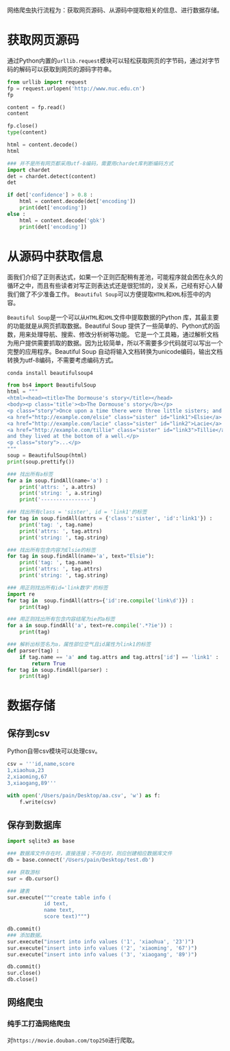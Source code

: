 网络爬虫执行流程为：获取网页源码、从源码中提取相关的信息、进行数据存储。

# 获取网页源码
通过Python内置的`urllib.request`模块可以轻松获取网页的字节码，通过对字节码的解码可以获取到网页的源码字符串。
```python
from urllib import request
fp = request.urlopen('http://www.nuc.edu.cn')
fp

content = fp.read()
content

fp.close()
type(content)

html = content.decode()
html

### 并不是所有网页都采用utf-8编码，需要用chardet库判断编码方式
import chardet
det = chardet.detect(content)
det

if det['confidence'] > 0.8 :
    html = content.decode(det['encoding'])
    print(det['encoding'])
else :
    html = content.decode('gbk')
    print(det['encoding'])
``` 

# 从源码中获取信息
面我们介绍了正则表达式，如果一个正则匹配稍有差池，可能程序就会困在永久的循环之中，而且有些读者对写正则表达式还是很犯怵的，没关系，己经有好心人替我们做了不少准备工作。
`Beautiful Soup`可以方便提取`HTML`和`XML`标签中的内容。

`Beautiful Soup`是一个可以从`HTML`和`XML`文件中提取数据的Python 库，其最主要的功能就是从网页抓取数据。Beautiful Soup 提供了一些简单的、Python式的函数，用来处理导航、搜索、修改分析树等功能。
它是一个工具箱，通过解析文档为用户提供需要抓取的数据。因为比较简单，所以不需要多少代码就可以写出一个完整的应用程序。Beautiful Soup 自动将输入文档转换为unicode编码，输出文档转换为utf-8编码，不需要考虑编码方式。
```python
conda install beautifulsoup4

from bs4 import BeautifulSoup
html = """
<html><head><title>The Dormouse's story</title></head>
<body><p class='title'><b>The Dormouse's story</b></p>
<p class="story">Once upon a time there were three little sisters; and their names were
<a href="http://example.com/elsie" class="sister" id="link1">Elsie</a>
<a href="http://example.com/lacie" class="sister" id="link2">Lacie</a>
<a href="http://example.com/tillie" class="sister" id="link3">Tillie</a>
and they lived at the bottom of a well.</p>
<p class="story">...</p>
"""
soup = BeautifulSoup(html)
print(soup.prettify())

### 找出所有a标签
for a in soup.findAll(name='a') :
    print('attrs: ', a.attrs)
    print('string: ', a.string)
    print('----------------')

### 找出所有class = 'sister', id = 'link1'的标签
for tag in soup.findAll(attrs = {'class':'sister', 'id':'link1'}) :
    print('tag: ', tag.name)
    print('attrs: ', tag.attrs)
    print('string: ', tag.string)

### 找出所有包含内容为Elsie的标签
for tag in soup.findAll(name='a', text="Elsie"):
    print('tag: ', tag.name)
    print('attrs: ', tag.attrs)
    print('string: ', tag.string)

### 用正则找出所有id='link数字'的标签
import re
for tag in  soup.findAll(attrs={'id':re.compile('link\d')}) :
    print(tag)

### 用正则找出所有包含内容结尾为ie的a标签
for a in soup.findAll('a', text=re.compile('.*?ie')) :
    print(tag)

### 解析出标签名为a，属性部位空气且id属性为link1的标签
def parser(tag) :
    if tag.name == 'a' and tag.attrs and tag.attrs['id'] == 'link1' :
        return True
for tag in soup.findAll(parser) :
    print(tag)
```

# 数据存储

## 保存到csv
Python自带csv模块可以处理csv。
```python
csv = '''id,name,score
1,xiaohua,23
2,xiaoming,67
3,xiaogang,89'''

with open('/Users/pain/Desktop/aa.csv', 'w') as f:
    f.write(csv)
```

## 保存到数据库
```python
import sqlite3 as base

### 数据库文件存在时，直接连接；不存在时，则应创建相应数据库文件
db = base.connect('/Users/pain/Desktop/test.db')

### 获取游标
sur = db.cursor()

### 建表
sur.execute("""create table info (
            id text,
            name text,
            score text)""")

db.commit()
### 添加数据。
sur.execute("insert into info values ('1', 'xiaohua', '23')")
sur.execute("insert into info values ('2', 'xiaoming', '67')")
sur.execute("insert into info values ('3', 'xiaogang', '89')")

db.commit()
sur.close()
db.close()
```

## 网络爬虫
### 纯手工打造网络爬虫
对`https://movie.douban.com/top250`进行爬取。
